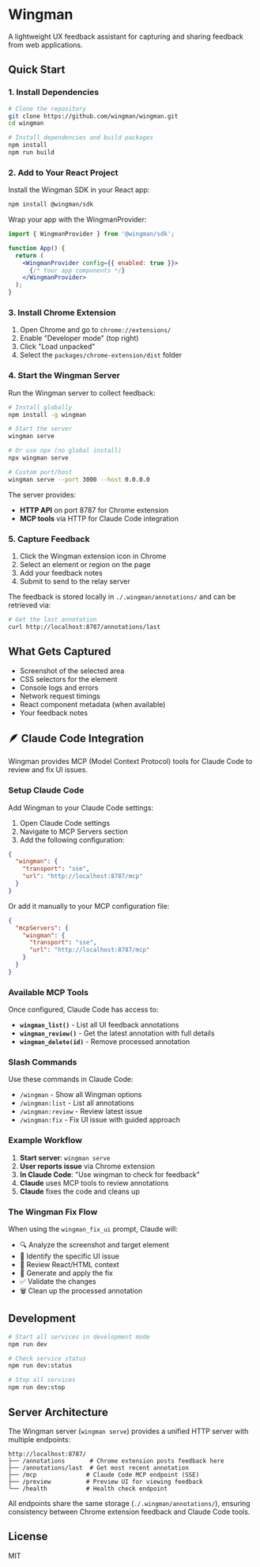 # Wingman

A lightweight UX feedback assistant for capturing and sharing feedback from web applications.

## Quick Start

### 1. Install Dependencies

```bash
# Clone the repository
git clone https://github.com/wingman/wingman.git
cd wingman

# Install dependencies and build packages
npm install
npm run build
```

### 2. Add to Your React Project

Install the Wingman SDK in your React app:

```bash
npm install @wingman/sdk
```

Wrap your app with the WingmanProvider:

```jsx
import { WingmanProvider } from '@wingman/sdk';

function App() {
  return (
    <WingmanProvider config={{ enabled: true }}>
      {/* Your app components */}
    </WingmanProvider>
  );
}
```

### 3. Install Chrome Extension

1. Open Chrome and go to `chrome://extensions/`
2. Enable "Developer mode" (top right)
3. Click "Load unpacked"
4. Select the `packages/chrome-extension/dist` folder

### 4. Start the Wingman Server

Run the Wingman server to collect feedback:

```bash
# Install globally
npm install -g wingman

# Start the server
wingman serve

# Or use npx (no global install)
npx wingman serve

# Custom port/host
wingman serve --port 3000 --host 0.0.0.0
```

The server provides:
- **HTTP API** on port 8787 for Chrome extension
- **MCP tools** via HTTP for Claude Code integration

### 5. Capture Feedback

1. Click the Wingman extension icon in Chrome
2. Select an element or region on the page
3. Add your feedback notes
4. Submit to send to the relay server

The feedback is stored locally in `./.wingman/annotations/` and can be retrieved via:

```bash
# Get the last annotation
curl http://localhost:8787/annotations/last
```

## What Gets Captured

- Screenshot of the selected area
- CSS selectors for the element
- Console logs and errors
- Network request timings
- React component metadata (when available)
- Your feedback notes

## 🪶 Claude Code Integration

Wingman provides MCP (Model Context Protocol) tools for Claude Code to review and fix UI issues.

### Setup Claude Code

Add Wingman to your Claude Code settings:

1. Open Claude Code settings
2. Navigate to MCP Servers section
3. Add the following configuration:

```json
{
  "wingman": {
    "transport": "sse",
    "url": "http://localhost:8787/mcp"
  }
}
```

Or add it manually to your MCP configuration file:

```json
{
  "mcpServers": {
    "wingman": {
      "transport": "sse",
      "url": "http://localhost:8787/mcp"
    }
  }
}
```

### Available MCP Tools

Once configured, Claude Code has access to:

- **`wingman_list()`** - List all UI feedback annotations
- **`wingman_review()`** - Get the latest annotation with full details
- **`wingman_delete(id)`** - Remove processed annotation

### Slash Commands

Use these commands in Claude Code:
- `/wingman` - Show all Wingman options
- `/wingman:list` - List all annotations
- `/wingman:review` - Review latest issue
- `/wingman:fix` - Fix UI issue with guided approach

### Example Workflow

1. **Start server**: `wingman serve`
2. **User reports issue** via Chrome extension
3. **In Claude Code**: "Use wingman to check for feedback"
4. **Claude** uses MCP tools to review annotations
5. **Claude** fixes the code and cleans up

### The Wingman Fix Flow

When using the `wingman_fix_ui` prompt, Claude will:
- 🔍 Analyze the screenshot and target element
- 🎯 Identify the specific UI issue
- 📝 Review React/HTML context
- 🔧 Generate and apply the fix
- ✅ Validate the changes
- 🗑️ Clean up the processed annotation

## Development

```bash
# Start all services in development mode
npm run dev

# Check service status
npm run dev:status

# Stop all services
npm run dev:stop
```

## Server Architecture

The Wingman server (`wingman serve`) provides a unified HTTP server with multiple endpoints:

```
http://localhost:8787/
├── /annotations       # Chrome extension posts feedback here
├── /annotations/last  # Get most recent annotation
├── /mcp              # Claude Code MCP endpoint (SSE)
├── /preview          # Preview UI for viewing feedback
└── /health           # Health check endpoint
```

All endpoints share the same storage (`./.wingman/annotations/`), ensuring consistency between Chrome extension feedback and Claude Code tools.

## License

MIT